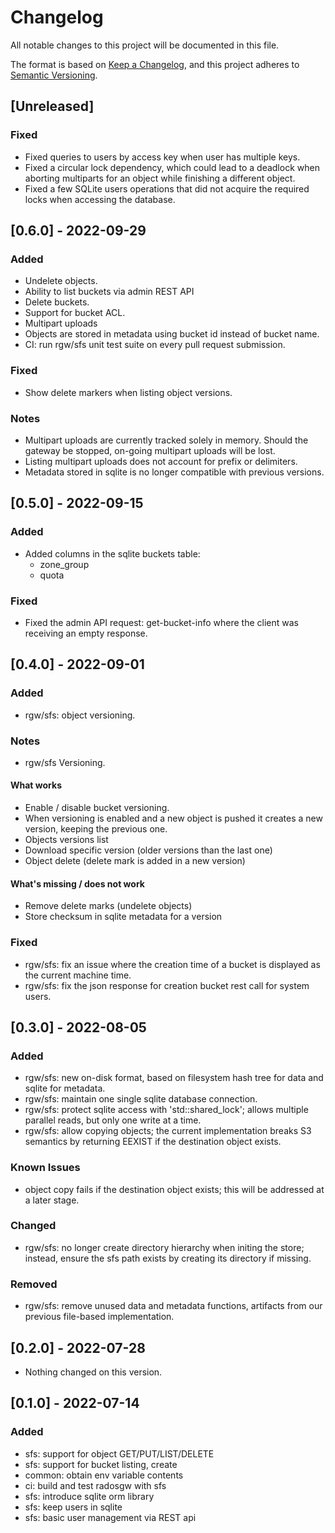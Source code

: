 # Changelog

All notable changes to this project will be documented in this file.

The format is based on
[Keep a Changelog](https://keepachangelog.com/en/1.0.0/),
and this project adheres to
[Semantic Versioning](https://semver.org/spec/v2.0.0.html).

## [Unreleased]

### Fixed

- Fixed queries to users by access key when user has multiple keys.
- Fixed a circular lock dependency, which could lead to a deadlock when aborting
  multiparts for an object while finishing a different object.
- Fixed a few SQLite users operations that did not acquire the required locks
  when accessing the database.

## [0.6.0] - 2022-09-29

### Added

- Undelete objects.
- Ability to list buckets via admin REST API
- Delete buckets.
- Support for bucket ACL.
- Multipart uploads
- Objects are stored in metadata using bucket id instead of bucket name.
- CI: run rgw/sfs unit test suite on every pull request submission.

### Fixed

- Show delete markers when listing object versions.

### Notes

- Multipart uploads are currently tracked solely in memory. Should the gateway
  be stopped, on-going multipart uploads will be lost.
- Listing multipart uploads does not account for prefix or delimiters.
- Metadata stored in sqlite is no longer compatible with previous versions.

## [0.5.0] - 2022-09-15

### Added

- Added columns in the sqlite buckets table:
  - zone_group
  - quota

### Fixed

- Fixed the admin API request: get-bucket-info where the client was receiving
  an empty response.

## [0.4.0] - 2022-09-01

### Added

- rgw/sfs: object versioning.

### Notes

- rgw/sfs Versioning.

#### What works

- Enable / disable bucket versioning.
- When versioning is enabled and a new object is pushed it creates a new version,
  keeping the previous one.
- Objects versions list
- Download specific version (older versions than the last one)
- Object delete (delete mark is added in a new version)

#### What's missing / does not work

- Remove delete marks (undelete objects)
- Store checksum in sqlite metadata for a version

### Fixed

- rgw/sfs: fix an issue where the creation time of a bucket is displayed
  as the current machine time.
- rgw/sfs: fix the json response for creation bucket rest call for system
  users.

## [0.3.0] - 2022-08-05

### Added

- rgw/sfs: new on-disk format, based on filesystem hash tree for data
  and sqlite for metadata.
- rgw/sfs: maintain one single sqlite database connection.
- rgw/sfs: protect sqlite access with 'std::shared_lock'; allows multiple
  parallel reads, but only one write at a time.
- rgw/sfs: allow copying objects; the current implementation breaks S3
  semantics by returning EEXIST if the destination object exists.

### Known Issues

- object copy fails if the destination object exists; this will be addressed at
  a later stage.

### Changed

- rgw/sfs: no longer create directory hierarchy when initing the store; instead,
  ensure the sfs path exists by creating its directory if missing.

### Removed

- rgw/sfs: remove unused data and metadata functions, artifacts from our
  previous file-based implementation.

## [0.2.0] - 2022-07-28

- Nothing changed on this version.


## [0.1.0] - 2022-07-14

### Added

- sfs: support for object GET/PUT/LIST/DELETE
- sfs: support for bucket listing, create
- common: obtain env variable contents
- ci: build and test radosgw with sfs
- sfs: introduce sqlite orm library
- sfs: keep users in sqlite
- sfs: basic user management via REST api
